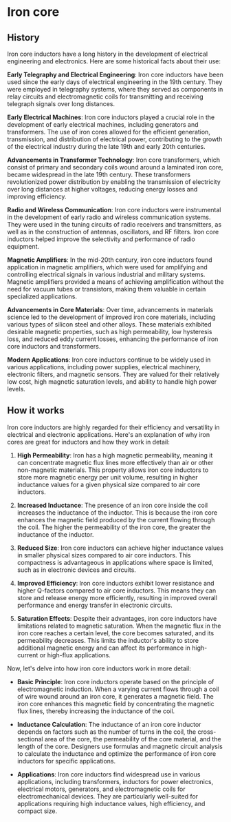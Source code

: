 

# Iron core

## History

Iron core inductors have a long history in the development of electrical engineering and electronics. Here are some historical facts about their use:

**Early Telegraphy and Electrical Engineering**: Iron core inductors have been used since the early days of electrical engineering in the 19th century. They were employed in telegraphy systems, where they served as components in relay circuits and electromagnetic coils for transmitting and receiving telegraph signals over long distances.

**Early Electrical Machines**: Iron core inductors played a crucial role in the development of early electrical machines, including generators and transformers. The use of iron cores allowed for the efficient generation, transmission, and distribution of electrical power, contributing to the growth of the electrical industry during the late 19th and early 20th centuries.

**Advancements in Transformer Technology**: Iron core transformers, which consist of primary and secondary coils wound around a laminated iron core, became widespread in the late 19th century. These transformers revolutionized power distribution by enabling the transmission of electricity over long distances at higher voltages, reducing energy losses and improving efficiency.

**Radio and Wireless Communication**: Iron core inductors were instrumental in the development of early radio and wireless communication systems. They were used in the tuning circuits of radio receivers and transmitters, as well as in the construction of antennas, oscillators, and RF filters. Iron core inductors helped improve the selectivity and performance of radio equipment.

**Magnetic Amplifiers**: In the mid-20th century, iron core inductors found application in magnetic amplifiers, which were used for amplifying and controlling electrical signals in various industrial and military systems. Magnetic amplifiers provided a means of achieving amplification without the need for vacuum tubes or transistors, making them valuable in certain specialized applications.

**Advancements in Core Materials**: Over time, advancements in materials science led to the development of improved iron core materials, including various types of silicon steel and other alloys. These materials exhibited desirable magnetic properties, such as high permeability, low hysteresis loss, and reduced eddy current losses, enhancing the performance of iron core inductors and transformers.

**Modern Applications**: Iron core inductors continue to be widely used in various applications, including power supplies, electrical machinery, electronic filters, and magnetic sensors. They are valued for their relatively low cost, high magnetic saturation levels, and ability to handle high power levels.

## How it works

Iron core inductors are highly regarded for their efficiency and versatility in electrical and electronic applications. Here's an explanation of why iron cores are great for inductors and how they work in detail:

1. **High Permeability**: Iron has a high magnetic permeability, meaning it can concentrate magnetic flux lines more effectively than air or other non-magnetic materials. This property allows iron core inductors to store more magnetic energy per unit volume, resulting in higher inductance values for a given physical size compared to air core inductors.

2. **Increased Inductance**: The presence of an iron core inside the coil increases the inductance of the inductor. This is because the iron core enhances the magnetic field produced by the current flowing through the coil. The higher the permeability of the iron core, the greater the inductance of the inductor.

3. **Reduced Size**: Iron core inductors can achieve higher inductance values in smaller physical sizes compared to air core inductors. This compactness is advantageous in applications where space is limited, such as in electronic devices and circuits.

4. **Improved Efficiency**: Iron core inductors exhibit lower resistance and higher Q-factors compared to air core inductors. This means they can store and release energy more efficiently, resulting in improved overall performance and energy transfer in electronic circuits.

5. **Saturation Effects**: Despite their advantages, iron core inductors have limitations related to magnetic saturation. When the magnetic flux in the iron core reaches a certain level, the core becomes saturated, and its permeability decreases. This limits the inductor's ability to store additional magnetic energy and can affect its performance in high-current or high-flux applications.

Now, let's delve into how iron core inductors work in more detail:

- **Basic Principle**: Iron core inductors operate based on the principle of electromagnetic induction. When a varying current flows through a coil of wire wound around an iron core, it generates a magnetic field. The iron core enhances this magnetic field by concentrating the magnetic flux lines, thereby increasing the inductance of the coil.

- **Inductance Calculation**: The inductance of an iron core inductor depends on factors such as the number of turns in the coil, the cross-sectional area of the core, the permeability of the core material, and the length of the core. Designers use formulas and magnetic circuit analysis to calculate the inductance and optimize the performance of iron core inductors for specific applications.

- **Applications**: Iron core inductors find widespread use in various applications, including transformers, inductors for power electronics, electrical motors, generators, and electromagnetic coils for electromechanical devices. They are particularly well-suited for applications requiring high inductance values, high efficiency, and compact size.
